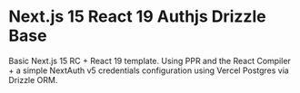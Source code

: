 # Next.js 15 React 19 Authjs Drizzle Base

Basic Next.js 15 RC + React 19 template. Using PPR and the React Compiler + a simple NextAuth v5 credentials configuration using Vercel Postgres via Drizzle ORM.

